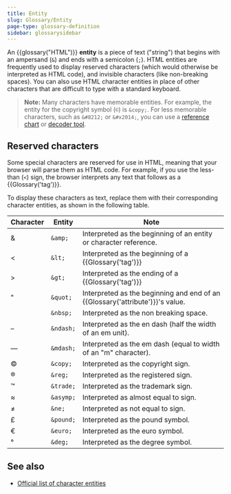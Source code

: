 ```yaml
---
title: Entity
slug: Glossary/Entity
page-type: glossary-definition
sidebar: glossarysidebar
---
```



An {{glossary("HTML")}} **entity** is a piece of text ("string") that begins with an ampersand (`&`) and ends with a semicolon (`;`). HTML entities are frequently used to display reserved characters (which would otherwise be interpreted as HTML code), and invisible characters (like non-breaking spaces). You can also use HTML character entities in place of other characters that are difficult to type with a standard keyboard.

> **Note:** Many characters have memorable entities. For example, the entity for the copyright symbol (`©`) is `&copy;`. For less memorable characters, such as `&#8212;` or `&#x2014;`, you can use a [reference chart](https://html.spec.whatwg.org/multipage/named-characters.html#named-character-references) or [decoder tool](https://mothereff.in/html-entities).

## Reserved characters

Some special characters are reserved for use in HTML, meaning that your browser will parse them as HTML code. For example, if you use the less-than (`<`) sign, the browser interprets any text that follows as a {{Glossary('tag')}}.

To display these characters as text, replace them with their corresponding character entities, as shown in the following table.

| Character | Entity    | Note                                                                          |
| --------- | --------- | ----------------------------------------------------------------------------- |
| &         | `&amp;`   | Interpreted as the beginning of an entity or character reference.             |
| <         | `&lt;`    | Interpreted as the beginning of a {{Glossary('tag')}}                         |
| >         | `&gt;`    | Interpreted as the ending of a {{Glossary('tag')}}                            |
| "         | `&quot;`  | Interpreted as the beginning and end of an {{Glossary('attribute')}}'s value. |
|           | `&nbsp;`  | Interpreted as the non breaking space.                                        |
| –         | `&ndash;` | Interpreted as the en dash (half the width of an em unit).                    |
| —         | `&mdash;` | Interpreted as the em dash (equal to width of an "m" character).              |
| ©        | `&copy;`  | Interpreted as the copyright sign.                                            |
| ®        | `&reg;`   | Interpreted as the registered sign.                                           |
| ™        | `&trade;` | Interpreted as the trademark sign.                                            |
| ≈         | `&asymp;` | Interpreted as almost equal to sign.                                          |
| ≠         | `&ne;`    | Interpreted as not equal to sign.                                             |
| £         | `&pound;` | Interpreted as the pound symbol.                                              |
| €         | `&euro;`  | Interpreted as the euro symbol.                                               |
| °         | `&deg;`   | Interpreted as the degree symbol.                                             |

## See also

- [Official list of character entities](https://html.spec.whatwg.org/multipage/named-characters.html#named-character-references)

